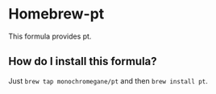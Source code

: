 Homebrew-pt
==============
This formula provides pt.

How do I install this formula?
--------------------------------
Just `brew tap monochromegane/pt` and then `brew install pt`.
